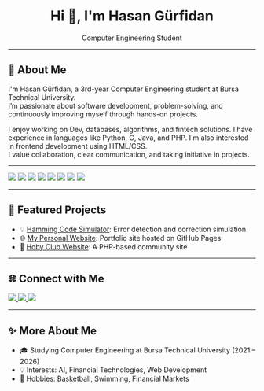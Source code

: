 <h1 align="center">Hi 👋, I'm Hasan Gürfidan</h1>

<p align="center">Computer Engineering Student</p>

---

## 🧠 About Me

I'm Hasan Gürfidan, a 3rd-year Computer Engineering student at Bursa Technical University.  
I’m passionate about software development, problem-solving, and continuously improving myself through hands-on projects.

I enjoy working on Dev, databases, algorithms, and fintech solutions. I have experience in languages like Python, C, Java, and PHP. I'm also interested in frontend development using HTML/CSS.  
I value collaboration, clear communication, and taking initiative in projects.



---

<p align="left">
  <!-- Python -->
  <img src="https://img.shields.io/badge/Python-3776AB?style=for-the-badge&logo=python&logoColor=white" />

  <!-- Jupyter -->
  <img src="https://img.shields.io/badge/Jupyter-F37626?style=for-the-badge&logo=jupyter&logoColor=white" />

  <!-- Java -->
  <img src="https://img.shields.io/badge/Java-007396?style=for-the-badge&logo=java&logoColor=white" />

  <!-- C# -->
  <img src="https://img.shields.io/badge/C%23-9B4993?style=for-the-badge&logo=csharp&logoColor=white" />

  <!-- C -->
  <img src="https://img.shields.io/badge/C-00599C?style=for-the-badge&logo=c&logoColor=white" />

  <!-- JavaScript -->
  <img src="https://img.shields.io/badge/JavaScript-F7DF1E?style=for-the-badge&logo=javascript&logoColor=black" />

  <!-- MySQL -->
  <img src="https://img.shields.io/badge/MySQL-4479A1?style=for-the-badge&logo=mysql&logoColor=white" />

  <!-- TradingView Pine Script -->
  <img src="https://img.shields.io/badge/PineScript-0A0A0A?style=for-the-badge&logo=tradingview&logoColor=white" />
</p>


---

## 📌 Featured Projects

- 💡 [Hamming Code Simulator](https://github.com/hasangrfdn/hamming-code-simulator): Error detection and correction simulation
- 🌐 [My Personal Website](https://hasangrfdn.github.io/): Portfolio site hosted on GitHub Pages
- 🧪 [Hoby Club Website](https://github.com/hasangrfdn/hoby_club): A PHP-based community site

---

## 🌐 Connect with Me

<p align="left">
  <a href="https://www.linkedin.com/in/hasangrfdn">
    <img src="https://img.shields.io/badge/LinkedIn-0A66C2?style=for-the-badge&logo=linkedin&logoColor=white" />
  </a>
  <a href="https://github.com/hasangrfdn">
    <img src="https://img.shields.io/badge/GitHub-100000?style=for-the-badge&logo=github&logoColor=white" />
  </a>
  <a href="mailto:hasangrfdn@gmail.com">
    <img src="https://img.shields.io/badge/Gmail-D14836?style=for-the-badge&logo=gmail&logoColor=white" />
  </a>
</p>

---

## ✨ More About Me

- 🎓 Studying Computer Engineering at Bursa Technical University (2021 – 2026)  
- 💡 Interests: AI, Financial Technologies, Web Development  
- 🏀 Hobbies: Basketball, Swimming, Financial Markets
